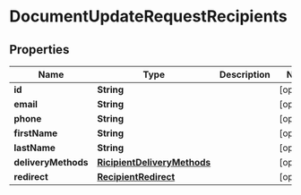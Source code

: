 

# DocumentUpdateRequestRecipients


## Properties

Name | Type | Description | Notes
------------ | ------------- | ------------- | -------------
**id** | **String** |  |  [optional]
**email** | **String** |  |  [optional]
**phone** | **String** |  |  [optional]
**firstName** | **String** |  |  [optional]
**lastName** | **String** |  |  [optional]
**deliveryMethods** | [**RicipientDeliveryMethods**](RicipientDeliveryMethods.md) |  |  [optional]
**redirect** | [**RecipientRedirect**](RecipientRedirect.md) |  |  [optional]




